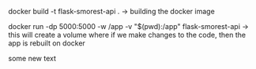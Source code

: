 docker build -t flask-smorest-api . -> building the docker image



docker run -dp 5000:5000 -w /app -v "$(pwd):/app" flask-smorest-api -> this will create a volume where if we make changes to the code, then the app is rebuilt on docker

some new text
